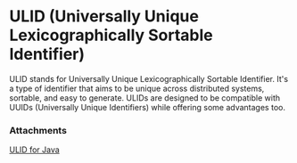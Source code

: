 # ULID (Universally Unique Lexicographically Sortable Identifier)

ULID stands for Universally Unique Lexicographically Sortable Identifier. It's a type of identifier that aims to be unique across distributed systems, sortable, and easy to generate. ULIDs are designed to be compatible with UUIDs (Universally Unique Identifiers) while offering some advantages too.

### Attachments

[ULID for Java](https://github.com/ulid/spec?tab=readme-ov-file)


